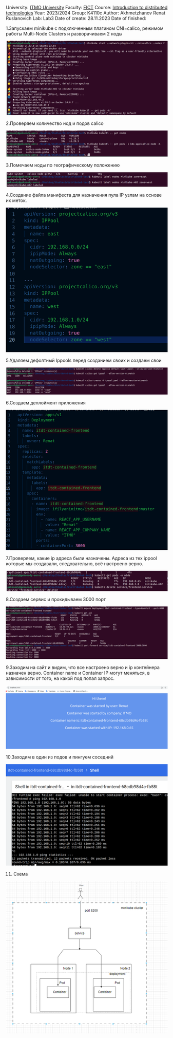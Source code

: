 University: [ITMO University](https://itmo.ru/ru/)
Faculty: [FICT](https://fict.itmo.ru)
Course: [Introduction to distributed technologies](https://github.com/itmo-ict-faculty/introduction-to-distributed-technologies)
Year: 2023/2024
Group: K4110c
Author: Akhmetzhanov Renat Ruslanovich
Lab: Lab3
Date of create: 28.11.2023
Date of finished: 

1.Запускаем minikube с подключенным плагином CNI=calico, режимом работы Multi-Node Clusters и разворачиваем 2 ноды 

![Alt text](images/image.png)

2.Проверяем количество нод и подов calico

![Alt text](images/image-1.png)

3.Помечаем ноды по географическому положению

![Alt text](images/image-9.png)

4.Создание файла манифеста для назначения пула IP узлам на основе их меток.

![Alt text](images/image-2.png)

5.Удаляем дефолтный Ippools перед созданием своих и создаем свои

![Alt text](images/image-10.png)

6.Создаем деплоймент приложения

![Alt text](images/image-11.png)

7.Проверяем, какие ip адреса были назначены. Адреса из тех ippool которые мы создавали, следовательно, всё настроено верно.

![Alt text](images/image-12.png)

8.Создаем сервис и прокидываем 3000 порт

![Alt text](images/image-7.png)

9.Заходим на сайт и видим, что все настроено верно и ip контейнера назначен верно. Container name и Container IP могут меняться, в зависимости от того, на какой под попал запрос.

![Alt text](images/image-6.png)

10.Заходим в один из подов и пингуем соседний 

![Alt text](images/image-8.png)

11. Схема

![Alt text](images/image-13.png)

